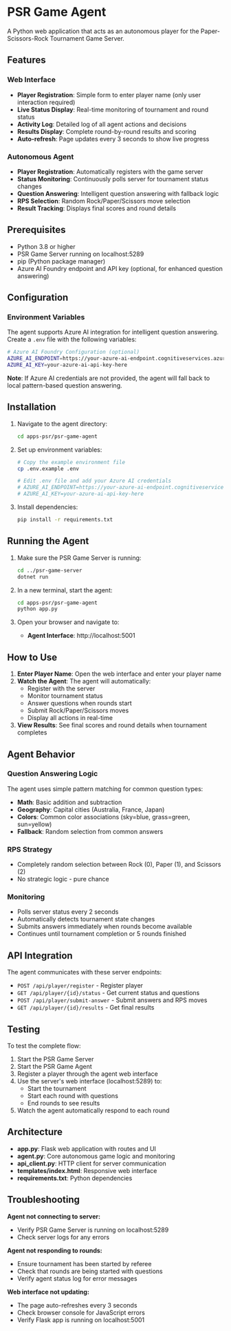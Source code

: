 # PSR Game Agent

A Python web application that acts as an autonomous player for the Paper-Scissors-Rock Tournament Game Server.

## Features

### Web Interface
- **Player Registration**: Simple form to enter player name (only user interaction required)
- **Live Status Display**: Real-time monitoring of tournament and round status
- **Activity Log**: Detailed log of all agent actions and decisions
- **Results Display**: Complete round-by-round results and scoring
- **Auto-refresh**: Page updates every 3 seconds to show live progress

### Autonomous Agent
- **Player Registration**: Automatically registers with the game server
- **Status Monitoring**: Continuously polls server for tournament status changes
- **Question Answering**: Intelligent question answering with fallback logic
- **RPS Selection**: Random Rock/Paper/Scissors move selection
- **Result Tracking**: Displays final scores and round details

## Prerequisites

- Python 3.8 or higher
- PSR Game Server running on localhost:5289
- pip (Python package manager)
- Azure AI Foundry endpoint and API key (optional, for enhanced question answering)

## Configuration

### Environment Variables

The agent supports Azure AI integration for intelligent question answering. Create a `.env` file with the following variables:

```bash
# Azure AI Foundry Configuration (optional)
AZURE_AI_ENDPOINT=https://your-azure-ai-endpoint.cognitiveservices.azure.com
AZURE_AI_KEY=your-azure-ai-api-key-here
```

**Note**: If Azure AI credentials are not provided, the agent will fall back to local pattern-based question answering.

## Installation

1. Navigate to the agent directory:
   ```bash
   cd apps-psr/psr-game-agent
   ```

2. Set up environment variables:
   ```bash
   # Copy the example environment file
   cp .env.example .env
   
   # Edit .env file and add your Azure AI credentials
   # AZURE_AI_ENDPOINT=https://your-azure-ai-endpoint.cognitiveservices.azure.com
   # AZURE_AI_KEY=your-azure-ai-api-key-here
   ```

3. Install dependencies:
   ```bash
   pip install -r requirements.txt
   ```

## Running the Agent

1. Make sure the PSR Game Server is running:
   ```bash
   cd ../psr-game-server
   dotnet run
   ```

2. In a new terminal, start the agent:
   ```bash
   cd apps-psr/psr-game-agent
   python app.py
   ```

3. Open your browser and navigate to:
   - **Agent Interface**: http://localhost:5001

## How to Use

1. **Enter Player Name**: Open the web interface and enter your player name
2. **Watch the Agent**: The agent will automatically:
   - Register with the server
   - Monitor tournament status
   - Answer questions when rounds start
   - Submit Rock/Paper/Scissors moves
   - Display all actions in real-time
3. **View Results**: See final scores and round details when tournament completes

## Agent Behavior

### Question Answering Logic
The agent uses simple pattern matching for common question types:
- **Math**: Basic addition and subtraction
- **Geography**: Capital cities (Australia, France, Japan)
- **Colors**: Common color associations (sky=blue, grass=green, sun=yellow)
- **Fallback**: Random selection from common answers

### RPS Strategy
- Completely random selection between Rock (0), Paper (1), and Scissors (2)
- No strategic logic - pure chance

### Monitoring
- Polls server status every 2 seconds
- Automatically detects tournament state changes
- Submits answers immediately when rounds become available
- Continues until tournament completion or 5 rounds finished

## API Integration

The agent communicates with these server endpoints:
- `POST /api/player/register` - Register player
- `GET /api/player/{id}/status` - Get current status and questions
- `POST /api/player/submit-answer` - Submit answers and RPS moves
- `GET /api/player/{id}/results` - Get final results

## Testing

To test the complete flow:

1. Start the PSR Game Server
2. Start the PSR Game Agent
3. Register a player through the agent web interface
4. Use the server's web interface (localhost:5289) to:
   - Start the tournament
   - Start each round with questions
   - End rounds to see results
5. Watch the agent automatically respond to each round

## Architecture

- **app.py**: Flask web application with routes and UI
- **agent.py**: Core autonomous game logic and monitoring
- **api_client.py**: HTTP client for server communication
- **templates/index.html**: Responsive web interface
- **requirements.txt**: Python dependencies

## Troubleshooting

**Agent not connecting to server:**
- Verify PSR Game Server is running on localhost:5289
- Check server logs for any errors

**Agent not responding to rounds:**
- Ensure tournament has been started by referee
- Check that rounds are being started with questions
- Verify agent status log for error messages

**Web interface not updating:**
- The page auto-refreshes every 3 seconds
- Check browser console for JavaScript errors
- Verify Flask app is running on localhost:5001
